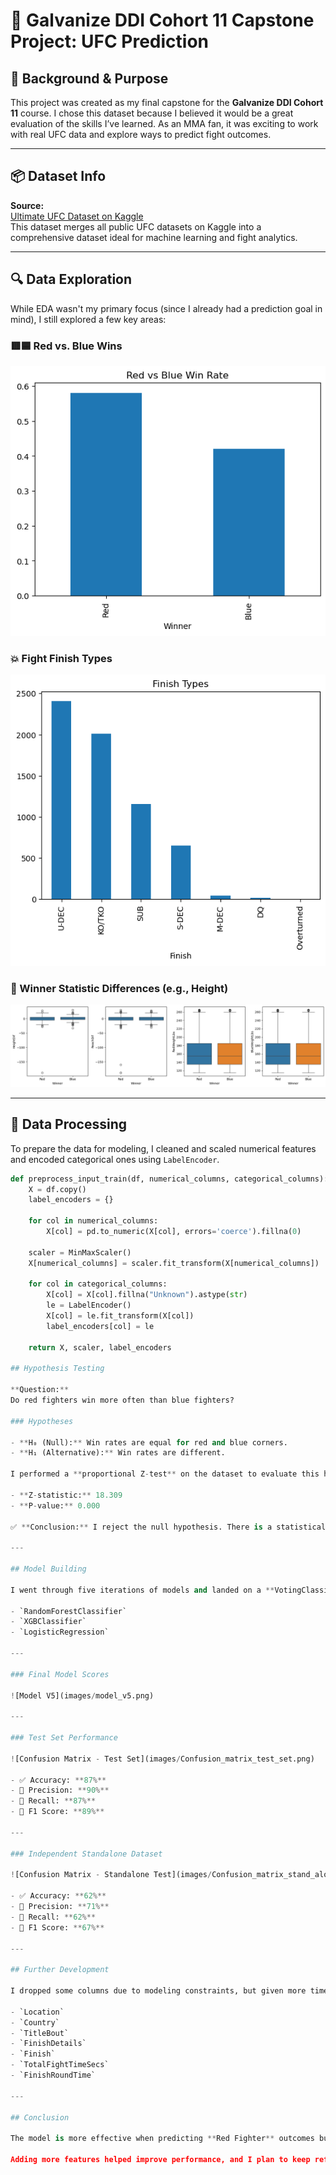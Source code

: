 # 🥋 Galvanize DDI Cohort 11 Capstone Project: UFC Prediction

## 🎯 Background & Purpose

This project was created as my final capstone for the **Galvanize DDI Cohort 11** course. I chose this dataset because I believed it would be a great evaluation of the skills I’ve learned. As an MMA fan, it was exciting to work with real UFC data and explore ways to predict fight outcomes.

---

## 📦 Dataset Info

**Source:**  
[Ultimate UFC Dataset on Kaggle](https://www.kaggle.com/datasets/mdabbert/ultimate-ufc-dataset/data)  
This dataset merges all public UFC datasets on Kaggle into a comprehensive dataset ideal for machine learning and fight analytics.

---

## 🔍 Data Exploration

While EDA wasn't my primary focus (since I already had a prediction goal in mind), I still explored a few key areas:

### 🟥🟦 Red vs. Blue Wins
![Red vs Blue Wins](images/red_blue_win.png)

### 💥 Fight Finish Types
![Finish Types](images/Finish_type.png)

### 📏 Winner Statistic Differences (e.g., Height)
![Winner Height Difference](images/winner_height_dif.png)

---

## 🧹 Data Processing

To prepare the data for modeling, I cleaned and scaled numerical features and encoded categorical ones using `LabelEncoder`.

```python
def preprocess_input_train(df, numerical_columns, categorical_columns):
    X = df.copy()
    label_encoders = {}

    for col in numerical_columns:
        X[col] = pd.to_numeric(X[col], errors='coerce').fillna(0)

    scaler = MinMaxScaler()
    X[numerical_columns] = scaler.fit_transform(X[numerical_columns])

    for col in categorical_columns:
        X[col] = X[col].fillna("Unknown").astype(str)
        le = LabelEncoder()
        X[col] = le.fit_transform(X[col])
        label_encoders[col] = le

    return X, scaler, label_encoders

## Hypothesis Testing

**Question:**  
Do red fighters win more often than blue fighters?

### Hypotheses

- **H₀ (Null):** Win rates are equal for red and blue corners.  
- **H₁ (Alternative):** Win rates are different.

I performed a **proportional Z-test** on the dataset to evaluate this hypothesis.

- **Z-statistic:** 18.309  
- **P-value:** 0.000  

✅ **Conclusion:** I reject the null hypothesis. There is a statistically significant difference in win rates — red fighters win more often.

---

## Model Building

I went through five iterations of models and landed on a **VotingClassifier** which incorporates:

- `RandomForestClassifier`  
- `XGBClassifier`  
- `LogisticRegression`

---

### Final Model Scores

![Model V5](images/model_v5.png)

---

### Test Set Performance

![Confusion Matrix - Test Set](images/Confusion_matrix_test_set.png)

- ✅ Accuracy: **87%**  
- 🎯 Precision: **90%**  
- 🔁 Recall: **87%**  
- 🏅 F1 Score: **89%**

---

### Independent Standalone Dataset

![Confusion Matrix - Standalone Test](images/Confusion_matrix_stand_alone_test.png)

- ✅ Accuracy: **62%**  
- 🎯 Precision: **71%**  
- 🔁 Recall: **62%**  
- 🏅 F1 Score: **67%**

---

## Further Development

I dropped some columns due to modeling constraints, but given more time, I would like to include the following features into the model:

- `Location`  
- `Country`  
- `TitleBout`  
- `FinishDetails`  
- `Finish`  
- `TotalFightTimeSecs`  
- `FinishRoundTime`

---

## Conclusion

The model is more effective when predicting **Red Fighter** outcomes but still performs reasonably well for **Blue Fighter** predictions. With more time and research, there's plenty of room for improvement.

Adding more features helped improve performance, and I plan to keep refining the model. I’m also aiming to use it to predict real upcoming UFC fights — and maybe even enter it into some coding or data science competitions!



